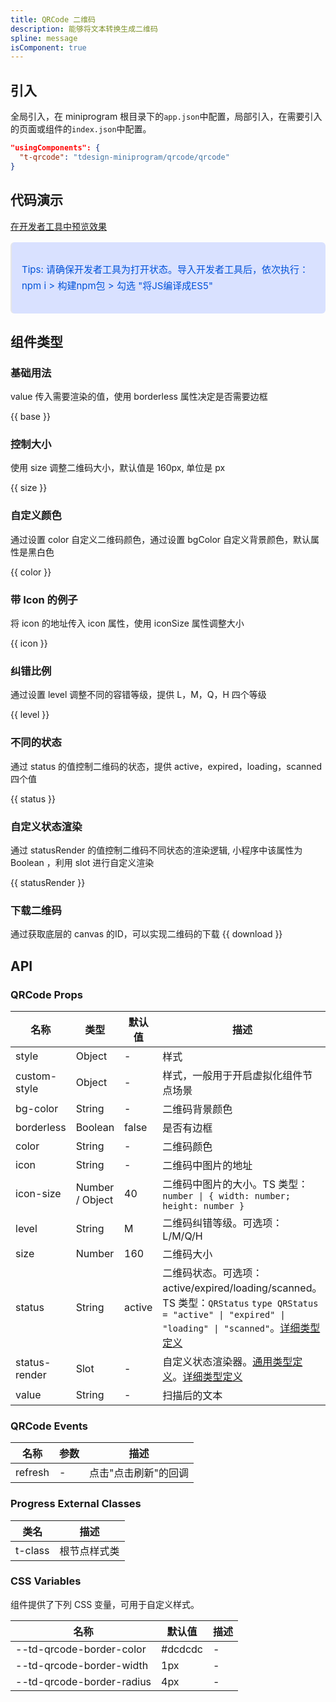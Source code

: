 ```yaml
---
title: QRCode 二维码
description: 能够将文本转换生成二维码
spline: message
isComponent: true
---
```


## 引入

全局引入，在 miniprogram 根目录下的`app.json`中配置，局部引入，在需要引入的页面或组件的`index.json`中配置。

```json
"usingComponents": {
  "t-qrcode": "tdesign-miniprogram/qrcode/qrcode"
}
```

## 代码演示

<a href="" title="在开发者工具中预览效果" target="_blank" rel="noopener noreferrer"> 在开发者工具中预览效果 </a>

<blockquote style="background-color: #d9e1ff; font-size: 15px; line-height: 26px;margin: 16px 0 0;padding: 16px; border-radius: 6px; color: #0052d9" >
<p>Tips: 请确保开发者工具为打开状态。导入开发者工具后，依次执行：npm i > 构建npm包 > 勾选 "将JS编译成ES5"</p>
</blockquote>

## 组件类型

### 基础用法
value 传入需要渲染的值，使用 borderless 属性决定是否需要边框

{{ base }}

### 控制大小
使用 size 调整二维码大小，默认值是 160px, 单位是 px

{{ size }}

### 自定义颜色
通过设置 color 自定义二维码颜色，通过设置 bgColor 自定义背景颜色，默认属性是黑白色

{{ color }}

### 带 Icon 的例子
将 icon 的地址传入 icon 属性，使用 iconSize 属性调整大小

{{ icon }}

### 纠错比例
通过设置 level 调整不同的容错等级，提供 L，M，Q，H 四个等级

{{ level }}

### 不同的状态
通过 status 的值控制二维码的状态，提供 active，expired，loading，scanned 四个值

{{ status }}

### 自定义状态渲染
通过 statusRender 的值控制二维码不同状态的渲染逻辑, 小程序中该属性为 Boolean ，利用 slot 进行自定义渲染

{{ statusRender }}

### 下载二维码
通过获取底层的 canvas 的ID，可以实现二维码的下载
{{ download }}

##

## API

### QRCode Props

名称 | 类型 | 默认值 | 描述 | 必传
-- | -- | -- | -- | --
style | Object | - | 样式 | N
custom-style | Object | - | 样式，一般用于开启虚拟化组件节点场景 | N
bg-color | String | - | 二维码背景颜色 | N
borderless | Boolean | false | 是否有边框 | N
color | String | - | 二维码颜色 | N
icon | String | - | 二维码中图片的地址 | N
icon-size | Number / Object | 40 | 二维码中图片的大小。TS 类型：`number \| { width: number; height: number }` | N
level | String | M | 二维码纠错等级。可选项：L/M/Q/H | N
size | Number | 160 | 二维码大小 | N
status | String | active | 二维码状态。可选项：active/expired/loading/scanned。TS 类型：`QRStatus` `type QRStatus = "active" \| "expired" \| "loading" \| "scanned"`。[详细类型定义](https://github.com/Tencent/tdesign-miniprogram/tree/develop/src/qrcode/type.ts) | N
status-render | Slot | - | 自定义状态渲染器。[通用类型定义](https://github.com/Tencent/tdesign-miniprogram/blob/develop/src/common/common.ts)。[详细类型定义](https://github.com/Tencent/tdesign-miniprogram/tree/develop/src/qrcode/type.ts) | N
value | String | - | 扫描后的文本 | N

### QRCode Events

名称 | 参数 | 描述
-- | -- | --
refresh | \- | 点击"点击刷新"的回调


### Progress External Classes

类名 | 描述
-- | --
t-class | 根节点样式类

### CSS Variables


组件提供了下列 CSS 变量，可用于自定义样式。

名称 | 默认值 | 描述
-- | -- | --
--td-qrcode-border-color | #dcdcdc | -
--td-qrcode-border-width | 1px | -
--td-qrcode-border-radius | 4px | -